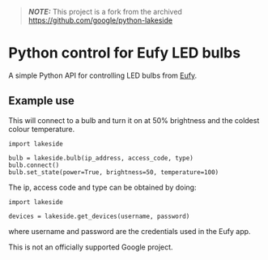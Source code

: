 > **_NOTE:_**  This project is a fork from the archived https://github.com/google/python-lakeside

Python control for Eufy LED bulbs
=================================

A simple Python API for controlling LED bulbs from [Eufy](https://www.eufylife.com/).

Example use
-----------

This will connect to a bulb and turn it on at 50% brightness and the coldest colour temperature.
```
import lakeside

bulb = lakeside.bulb(ip_address, access_code, type)
bulb.connect()
bulb.set_state(power=True, brightness=50, temperature=100)
```

The ip, access code and type can be obtained by doing:

```
import lakeside

devices = lakeside.get_devices(username, password)
```

where username and password are the credentials used in the Eufy app.

This is not an officially supported Google project.
